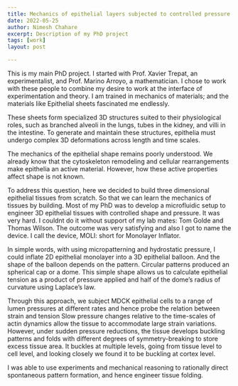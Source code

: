 ```yaml
---
title: Mechanics of epithelial layers subjected to controlled pressure and tension
date: 2022-05-25
author: Nimesh Chahare
excerpt: Description of my PhD project
tags: [work]
layout: post

---
```


This is my main PhD project. I started with Prof. Xavier Trepat, an experimentalist, and Prof. Marino Arroyo, a mathematician. I chose to work with these people to combine my desire to work at the interface of experimentation and theory. I am trained in mechanics of materials; and the materials like Epithelial sheets fascinated me endlessly.

These sheets form specialized 3D structures suited to their physiological roles, such as branched alveoli in the lungs, tubes in the kidney, and villi in the intestine. To generate and maintain these structures, epithelia must undergo complex 3D deformations across length and time scales.

The mechanics of the epithelial shape remains poorly understood. We already know that the cytoskeleton remodeling and cellular rearrangements make epithelia an active material. However, how these active properties affect shape is not known.

To address this question, here we decided to build three dimensional epithelial tissues from scratch. So that we can learn the mechanics of tissues by building. Most of my PhD was to develop a microfluidic setup to engineer 3D epithelial tissues with controlled shape and pressure. It was very hard. I couldnt do it without support of my lab mates: Tom Golde and Thomas Wilson. The outcome was very satisfying and also I got to name the device. I call the device, MOLI: short for Monolayer Inflator.

In simple words, with using micropatterning and hydrostatic pressure, I could inflate 2D epithelial monolayer into a 3D epithelial balloon. And the shape of the balloon depends on the pattern. Circular patterns produced an spherical cap or a dome. This simple shape allows us to calculate epithelial tension as a product of pressure applied and half of the dome’s radius of curvature using Laplace’s law.

Through this approach, we subject MDCK epithelial cells to a range of lumen pressures at different rates and hence probe the relation between strain and tension Slow pressure changes relative to the time-scales of actin dynamics allow the tissue to accommodate large strain variations. However, under sudden pressure reductions, the tissue develops buckling patterns and folds with different degrees of symmetry-breaking to store excess tissue area. It buckles at multiple levels, going from tissue level to cell level, and looking closely we found it to be buckling at cortex level.

I was able to use experiments and mechanical reasoning to rationally direct spontaneous pattern formation, and hence engineer tissue folding.
